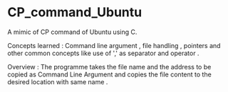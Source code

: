 # CP_command_Ubuntu
A mimic of CP command of Ubuntu using C.

Concepts learned : Command line argument , file handling , pointers and other common concepts like use of ',' as separator and operator .

Overview : The programme takes the file name and the address  to be copied as Command Line Argument and copies the file content to the desired location with same name . 
